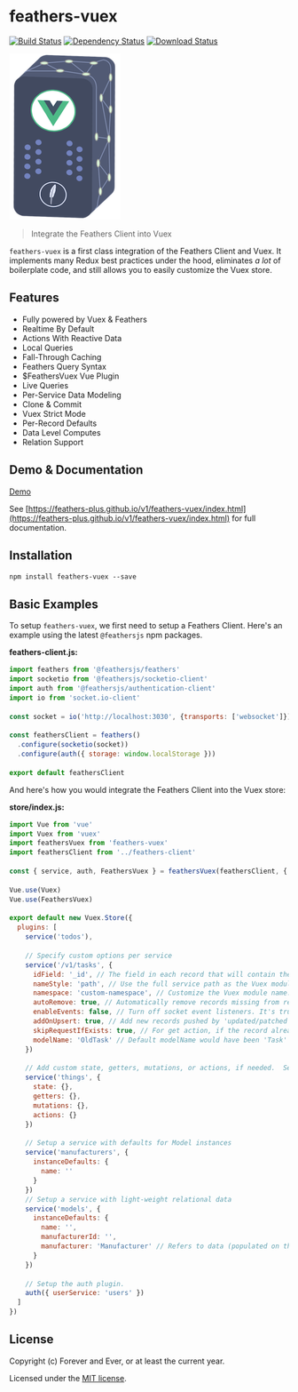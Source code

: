 # feathers-vuex

[![Build Status](https://travis-ci.org/feathers-plus/feathers-vuex.png?branch=master)](https://travis-ci.org/feathers-plus/feathers-vuex)
[![Dependency Status](https://img.shields.io/david/feathers-plus/feathers-vuex.svg?style=flat-square)](https://david-dm.org/feathers-plus/feathers-vuex)
[![Download Status](https://img.shields.io/npm/dm/feathers-vuex.svg?style=flat-square)](https://www.npmjs.com/package/feathers-vuex)

![feathers-vuex service logo](./service-logo.png)

> Integrate the Feathers Client into Vuex

`feathers-vuex` is a first class integration of the Feathers Client and Vuex.  It implements many Redux best practices under the hood, eliminates *a lot* of boilerplate code, and still allows you to easily customize the Vuex store.

## Features

- Fully powered by Vuex & Feathers
- Realtime By Default
- Actions With Reactive Data
- Local Queries
- Fall-Through Caching
- Feathers Query Syntax
- $FeathersVuex Vue Plugin
- Live Queries
- Per-Service Data Modeling
- Clone & Commit
- Vuex Strict Mode
- Per-Record Defaults
- Data Level Computes
- Relation Support

## Demo & Documentation
[Demo](https://codesandbox.io/s/xk52mqm7o)

See [https://feathers-plus.github.io/v1/feathers-vuex/index.html](https://feathers-plus.github.io/v1/feathers-vuex/index.html) for full documentation.

## Installation

```
npm install feathers-vuex --save
```

## Basic Examples
To setup `feathers-vuex`, we first need to setup a Feathers Client.  Here's an example using the latest `@feathersjs` npm packages.

**feathers-client.js:**
```js
import feathers from '@feathersjs/feathers'
import socketio from '@feathersjs/socketio-client'
import auth from '@feathersjs/authentication-client'
import io from 'socket.io-client'

const socket = io('http://localhost:3030', {transports: ['websocket']})

const feathersClient = feathers()
  .configure(socketio(socket))
  .configure(auth({ storage: window.localStorage }))

export default feathersClient
```

And here's how you would integrate the Feathers Client into the Vuex store:

**store/index.js:**
```js
import Vue from 'vue'
import Vuex from 'vuex'
import feathersVuex from 'feathers-vuex'
import feathersClient from '../feathers-client'

const { service, auth, FeathersVuex } = feathersVuex(feathersClient, { idField: '_id' })

Vue.use(Vuex)
Vue.use(FeathersVuex)

export default new Vuex.Store({
  plugins: [
    service('todos'),

    // Specify custom options per service
    service('/v1/tasks', {
      idField: '_id', // The field in each record that will contain the id
      nameStyle: 'path', // Use the full service path as the Vuex module name, instead of just the last section
      namespace: 'custom-namespace', // Customize the Vuex module name.  Overrides nameStyle.
      autoRemove: true, // Automatically remove records missing from responses (only use with feathers-rest)
      enableEvents: false, // Turn off socket event listeners. It's true by default
      addOnUpsert: true, // Add new records pushed by 'updated/patched' socketio events into store, instead of discarding them. It's false by default
      skipRequestIfExists: true, // For get action, if the record already exists in store, skip the remote request. It's false by default
      modelName: 'OldTask' // Default modelName would have been 'Task'
    })

    // Add custom state, getters, mutations, or actions, if needed.  See example in another section, below.
    service('things', {
      state: {},
      getters: {},
      mutations: {},
      actions: {}
    })

    // Setup a service with defaults for Model instances
    service('manufacturers', {
      instanceDefaults: {
        name: ''
      }
    })
    // Setup a service with light-weight relational data
    service('models', {
      instanceDefaults: {
        name: '',
        manufacturerId: '',
        manufacturer: 'Manufacturer' // Refers to data (populated on the server) that gets put in the `manufacturers` vuex store.
      }
    })

    // Setup the auth plugin.
    auth({ userService: 'users' })
  ]
})
```

## License

Copyright (c) Forever and Ever, or at least the current year.

Licensed under the [MIT license](LICENSE).
